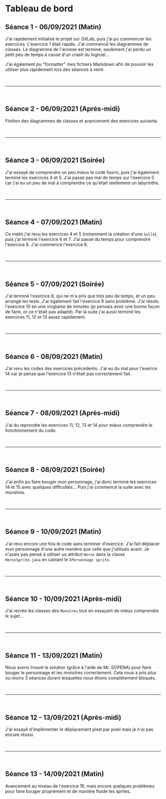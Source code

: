 # Tableau de bord

## Séance 1 - 06/09/2021 (Matin)

J'ai rapidement initialisé le projet sur GitLab, puis j'ai pu commencer les exercices. L'exercice 1 était rapide. J'ai commencé les diagrammes de classes. Le diagramme de l'annexe est terminé, seulement j'ai perdu un petit peu de temps à cause d'un crash du logiciel...

J'ai également pu "formatter" mes fichiers Markdown afin de pouvoir les utiliser plus rapidement lors des séances à venir.

<br>

---

<br>

## Séance 2 - 06/09/2021 (Après-midi)

Finition des diagrammes de classes et avancement des exercices suivants.

<br>

---

<br>

## Séance 3 - 06/09/2021 (Soirée)

J'ai essayé de comprendre un peu mieux le code fourni, puis j'ai également terminé les exercices 4 et 5. J'ai passé pas mal de temps sur l'exercice 5 car j'ai eu un peu de mal à comprendre ce qu'était réellement un labyrinthe.

<br>

---

<br>

## Séance 4 - 07/09/2021 (Matin)

Ce matin j'ai revu les exercices 4 et 5 (notamment la création d'une ```Salle```), puis j'ai terminé l'exercice 6 et 7. J'ai passé du temps pour comprendre l'exercice 6. J'ai commencé l'exercice 8.

<br>

---

<br>

## Séance 5 - 07/09/2021 (Soirée)

J'ai terminé l'exercice 8, qui ne m'a pris que très peu de temps, et un peu arrangé les tests. J'ai également fait l'exercice 9 sans problème. J'ai résolu l'exercice 10 en une vingtaine de minutes (je pensais avoir une bonne façon de faire, or ce n'était pas adapté). Par la suite j'ai aussi terminé les exercices 11, 12 et 13 assez rapidement.

<br>

---

<br>

## Séance 6 - 08/09/2021 (Matin)

J'ai revu les codes des exercices précédents. J'ai eu du mal pour l'exerice 14 car je pense que l'exercice 13 n'était pas correctement fait.

<br>

---

<br>

## Séance 7 - 08/09/2021 (Après-midi)

J'ai du reprendre les exercices 11, 12, 13 et 14 pour mieux comprendre le fonctionnement du code.

<br>

---

<br>

## Séance 8 - 08/09/2021 (Soirée)

J'ai enfin pu faire bouger mon personnage, j'ai donc terminé les exercices 14 et 15 avec quelques difficultés... Puis j'ai commencé la suite avec les monstres.

<br>

---

<br>

## Séance 9 - 10/09/2021 (Matin)

J'ai revu encore une fois le code sans terminer d'exercice. J'ai fait déplacer mon personnage d'une autre manière que celle que j'utilisais avant. Je n'avais pas pensé à utiliser un attribut ```Heros``` dans la classe ```HerosSprite.java``` en castant le ```IPersonnage sprite```.

<br>

---

<br>

## Séance 10 - 10/09/2021 (Après-midi)

J'ai recrée les classes des ```Monstres``` tout en essayant de mieux comprendre le sujet...

<br>

---

<br>

## Séance 11 - 13/09/2021 (Matin)

Nous avons trouvé la solution (grâce à l'aide de Mr. SOPENA) pour faire bouger le personnage et les monstres correctement. Cela nous a pris plus ou moins 3 séances durant lesquelles nous étions complétement bloqués.

<br>

---

<br>

## Séance 12 - 13/09/2021 (Après-midi)

J'ai essayé d'implémenter le déplacement pixel par pixel mais je n'ai pas encore réussi.

<br>

---

<br>

## Séance 13 - 14/09/2021 (Matin)

Avancement au niveau de l'exercice 19, mais encore quelques problèmes pour faire bouger proprement et de manière fluide les sprites.
